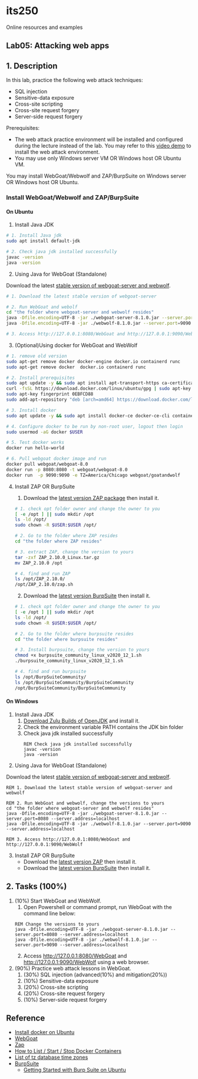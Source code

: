 # its250
Online resources and examples

## Lab05: Attacking web apps

## 1. Description
In this lab, practice the following web attack techniques:

* SQL injection
* Sensitive-data exposure
* Cross-site scripting
* Cross-site request forgery
* Server-side request forgery

Prerequisites: 

* The web attack practice environment will be installed and configured during the lecture instead of the lab. You may refer to this [video demo](https://youtu.be/7SLVvqPAFHc) to install the web attack environment.
* You may use only Windows server VM OR Windows host OR Ubuntu VM.

You may install WebGoat/Webwolf and ZAP/BurpSuite on Windows server OR Windows host OR Ubuntu.

### Install WebGoat/Webwolf and ZAP/BurpSuite
#### On Ubuntu
1. Install Java JDK
```bash
# 1. Install Java jdk
sudo apt install default-jdk

# 2. Check java jdk installed successfully
javac -version
java -version
```

2. Using Java for WebGoat (Standalone)

Download the latest [stable version of webgoat-server and webwolf](https://github.com/WebGoat/WebGoat/releases).

```bash
# 1. Download the latest stable version of webgoat-server

# 2. Run WebGoat and webolf
cd "the folder where webgoat-server and webwolf resides"
java -Dfile.encoding=UTF-8 -jar ./webgoat-server-8.1.0.jar --server.port=8080 --server.address=localhost
java -Dfile.encoding=UTF-8 -jar ./webwolf-8.1.0.jar --server.port=9090 --server.address=localhost

# 3. Access http://127.0.0.1:8080/WebGoat and http://127.0.0.1:9090/WebWolf
```

3. (Optional)Using docker for WebGoat and WebWolf
```bash
# 1. remove old version
sudo apt-get remove docker docker-engine docker.io containerd runc
sudo apt-get remove docker  docker.io containerd runc

# 2. Install prerequisites
sudo apt update -y && sudo apt install apt-transport-https ca-certificates curl gnupg-agent software-properties-common 
curl -fsSL https://download.docker.com/linux/ubuntu/gpg | sudo apt-key add -
sudo apt-key fingerprint 0EBFCD88
sudo add-apt-repository "deb [arch=amd64] https://download.docker.com/linux/ubuntu $(lsb_release -cs) stable"

# 3. Install docker
sudo apt update -y && sudo apt install docker-ce docker-ce-cli containerd.io

# 4. Configure docker to be run by non-root user, logout then login
sudo usermod -aG docker $USER

# 5. Test docker works
docker run hello-world

# 6. Pull webgoat docker image and run
docker pull webgoat/webgoat-8.0
docker run -p 8080:8080 -t webgoat/webgoat-8.0
docker run  -p 9090:9090 -e TZ=America/Chicago webgoat/goatandwolf
```

4. Install ZAP OR BurpSuite
   1. Download the [latest version ZAP package](https://www.zaproxy.org/) then install it.

   ```bash
   # 1. check opt folder owner and change the owner to you
   [ -e /opt ] || sudo mkdir /opt
   ls -ld /opt/
   sudo chown -R $USER:$USER /opt/

   # 2. Go to the folder where ZAP resides
   cd "the folder where ZAP resides"

   # 3. extract ZAP, change the version to yours
   tar -zxf ZAP_2.10.0_Linux.tar.gz 
   mv ZAP_2.10.0 /opt 

   # 4. find and run ZAP
   ls /opt/ZAP_2.10.0/
   /opt/ZAP_2.10.0/zap.sh
   ```

   2. Download the [latest version BurpSuite](https://portswigger.net/burp/communitydownload) then install it.

   ```bash
   # 1. check opt folder owner and change the owner to you
   [ -e /opt ] || sudo mkdir /opt
   ls -ld /opt/
   sudo chown -R $USER:$USER /opt/

   # 2. Go to the folder where burpsuite resides
   cd "the folder where burpsuite resides"

   # 3. Install burpsuite, change the version to yours
   chmod +x burpsuite_community_linux_v2020_12_1.sh 
   ./burpsuite_community_linux_v2020_12_1.sh 

   # 4. find and run burpsuite
   ls /opt/BurpSuiteCommunity/
   ls /opt/BurpSuiteCommunity/BurpSuiteCommunity
   /opt/BurpSuiteCommunity/BurpSuiteCommunity
   ```

#### On Windows
1. Install Java JDK
   1. [Download Zulu Builds of OpenJDK](https://www.azul.com/downloads/zulu-community/?package=jdk) and install it.
   2. Check the environment variable PATH contains the JDK bin folder
   3. Check java jdk installed successfully
      ```batch
      REM Check java jdk installed successfully
      javac -version
      java -version
      ```
2. Using Java for WebGoat (Standalone)

Download the latest [stable version of webgoat-server and webwolf](https://github.com/WebGoat/WebGoat/releases).

```batch
REM 1. Download the latest stable version of webgoat-server and webwolf

REM 2. Run WebGoat and webwolf, change the versions to yours
cd "the folder where webgoat-server and webwolf resides"
java -Dfile.encoding=UTF-8 -jar ./webgoat-server-8.1.0.jar --server.port=8080 --server.address=localhost
java -Dfile.encoding=UTF-8 -jar ./webwolf-8.1.0.jar --server.port=9090 --server.address=localhost

REM 3. Access http://127.0.0.1:8080/WebGoat and  http://127.0.0.1:9090/WebWolf
```

3. Install ZAP OR BurpSuite
   * Download the [latest version ZAP](https://www.zaproxy.org/) then install it.
   * Download the [latest version BurpSuite](https://portswigger.net/burp/communitydownload) then install it.

## 2. Tasks (100%)
1. (10%) Start WebGoat and WebWolf.  
   1. Open Powershell or command prompt, run WebGoat with the command line below:
   ```batch
   REM Change the versions to yours
   java -Dfile.encoding=UTF-8 -jar ./webgoat-server-8.1.0.jar --server.port=8080 --server.address=localhost
   java -Dfile.encoding=UTF-8 -jar ./webwolf-8.1.0.jar --server.port=9090 --server.address=localhost
   ```
   2. Access http://127.0.0.1:8080/WebGoat and  http://127.0.0.1:9090/WebWolf using a web browser.
2. (90%) Practice web attack lessons in WebGoat.
   1. (30%) SQL injection (advanced(10%) and mitigation(20%))
   2. (10%) Sensitive-data exposure
   3. (20%) Cross-site scripting
   4. (20%) Cross-site request forgery
   5. (10%) Server-side request forgery



## Reference
* [Install docker on Ubuntu](https://docs.docker.com/engine/install/ubuntu/)
* [WebGoat](https://github.com/WebGoat/WebGoat)
* [Zap](https://www.zaproxy.org/)
* [How to List / Start / Stop Docker Containers](https://phoenixnap.com/kb/how-to-list-start-stop-docker-containers)
* [List of tz database time zones](https://en.wikipedia.org/wiki/List_of_tz_database_time_zones)
* [BurpSuite](https://portswigger.net/burp/communitydownload)
  * [Getting Started with Burp Suite on Ubuntu](https://medium.com/swlh/getting-started-with-burp-suite-on-ubuntu-3c1e665122a3)